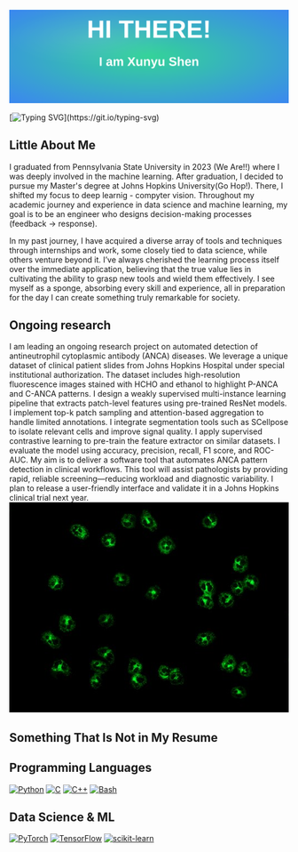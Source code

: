 ![Banner](./banner.svg)

[![Typing SVG](https://readme-typing-svg.demolab.com?font=Fira+Code&pause=1000&color=7E57C2&width=500&lines=Hello,+Welcome+to+my+Github+profile;)](https://git.io/typing-svg)

## Little About Me

I graduated from Pennsylvania State University in 2023 (We Are!!) where I was deeply involved in the machine learning. After graduation, I decided to pursue my Master's degree at Johns Hopkins University(Go Hop!). There, I shifted my focus to deep learnig - compyter vision. Throughout my academic journey and experience in data science and machine learning, my goal is to be an engineer who designs decision-making processes (feedback -> response).

In my past journey, I have acquired a diverse array of tools and techniques through internships and work, some closely tied to data science, while others venture beyond it. I’ve always cherished the learning process itself over the immediate application, believing that the true value lies in cultivating the ability to grasp new tools and wield them effectively. I see myself as a sponge, absorbing every skill and experience, all in preparation for the day I can create something truly remarkable for society.

## Ongoing research

I am leading an ongoing research project on automated detection of antineutrophil cytoplasmic antibody (ANCA) diseases. We leverage a unique dataset of clinical patient slides from Johns Hopkins Hospital under special institutional authorization. The dataset includes high-resolution fluorescence images stained with HCHO and ethanol to highlight P-ANCA and C-ANCA patterns. I design a weakly supervised multi-instance learning pipeline that extracts patch-level features using pre-trained ResNet models. I implement top-k patch sampling and attention-based aggregation to handle limited annotations. I integrate segmentation tools such as SCellpose to isolate relevant cells and improve signal quality. I apply supervised contrastive learning to pre-train the feature extractor on similar datasets. I evaluate the model using accuracy, precision, recall, F1 score, and ROC-AUC. My aim is to deliver a software tool that automates ANCA pattern detection in clinical workflows. This tool will assist pathologists by providing rapid, reliable screening—reducing workload and diagnostic variability. I plan to release a user-friendly interface and validate it in a Johns Hopkins clinical trial next year.
![My Photo](./c_anca.jpg)

## Something That Is Not in My Resume

## Programming Languages

[![Python](https://img.shields.io/badge/-Python-3776AB?style=flat-square&logo=python&logoColor=white)](https://www.python.org/)
[![C](https://img.shields.io/badge/-C-00599C?style=flat-square&logo=c&logoColor=white)](https://en.wikipedia.org/wiki/C_(programming_language))
[![C++](https://img.shields.io/badge/-C++-00599C?style=flat-square&logo=c%2B%2B&logoColor=white)](https://isocpp.org/)
[![Bash](https://img.shields.io/badge/-Shell-4EAA25?style=flat-square&logo=gnu-bash&logoColor=white)](https://www.gnu.org/software/bash/)

## Data Science & ML

[![PyTorch](https://img.shields.io/badge/-PyTorch-EE4C2C?style=flat-square&logo=pytorch&logoColor=white)](https://pytorch.org/)
[![TensorFlow](https://img.shields.io/badge/-TensorFlow-FF6F00?style=flat-square&logo=tensorflow&logoColor=white)](https://www.tensorflow.org/)
[![scikit-learn](https://img.shields.io/badge/-scikit--learn-F7931E?style=flat-square&logo=scikit-learn&logoColor=white)](https://scikit-learn.org/)

